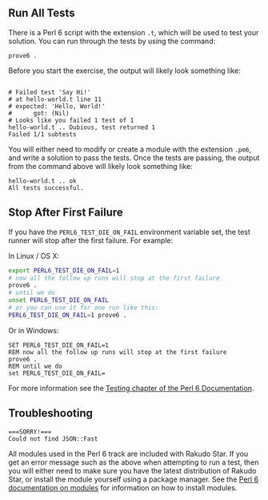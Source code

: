 ## Run All Tests

There is a Perl 6 script with the extension `.t`, which will be used to test
your solution. You can run through the tests by using the command:

`prove6 .`

Before you start the exercise, the output will likely look something like:

```

# Failed test 'Say Hi!'
# at hello-world.t line 11
# expected: 'Hello, World!'
#      got: (Nil)
# Looks like you failed 1 test of 1
hello-world.t .. Dubious, test returned 1
Failed 1/1 subtests
```
You will either need to modify or create a module with the extension `.pm6`, and
write a solution to pass the tests. Once the tests are passing, the output from
the command above will likely look something like:

```
hello-world.t .. ok
All tests successful.
```

## Stop After First Failure

If you have the `PERL6_TEST_DIE_ON_FAIL` environment variable set, the test
runner will stop after the first failure. For example:

In Linux / OS X:

```bash
export PERL6_TEST_DIE_ON_FAIL=1
# now all the follow up runs will stop at the first failure
prove6 .
# until we do
unset PERL6_TEST_DIE_ON_FAIL
# or you can use it for one run like this:
PERL6_TEST_DIE_ON_FAIL=1 prove6 .
```

Or in Windows:

```
SET PERL6_TEST_DIE_ON_FAIL=1
REM now all the follow up runs will stop at the first failure
prove6 .
REM until we do
set PERL6_TEST_DIE_ON_FAIL=
```

For more information see the
[Testing chapter of the Perl 6 Documentation](https://docs.perl6.org/language/testing.html).

## Troubleshooting

```
===SORRY!===
Could not find JSON::Fast
```

All modules used in the Perl 6 track are included with Rakudo Star. If you get an
error message such as the above when attempting to run a test, then you will either
need to make sure you have the latest distribution of Rakudo Star, or install the
module yourself using a package manager. See the
[Perl 6 documentation on modules](https://docs.perl6.org/language/modules#Looking_for_and_installing_modules.)
for information on how to install modules.
